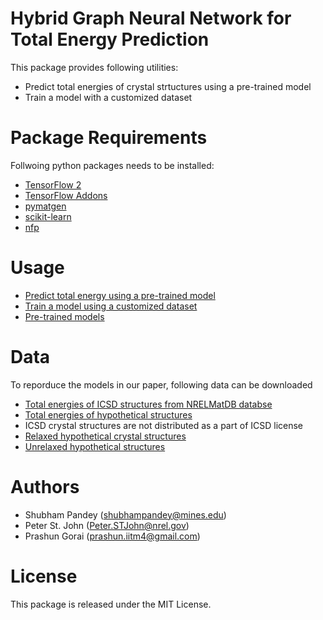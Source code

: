 # Hybrid Graph Neural Network for Total Energy Prediction

This package provides following utilities:
* Predict total energies of crystal strtuctures using a pre-trained model
* Train a model with a customized dataset

# Package Requirements

Follwoing python packages needs to be installed:
* [TensorFlow 2](https://www.tensorflow.org/install)
* [TensorFlow Addons](https://www.tensorflow.org/addons/overview)
* [pymatgen](https://pymatgen.org/installation.html)
* [scikit-learn](https://scikit-learn.org/stable/install.html)
* [nfp](https://pypi.org/project/nfp/)

# Usage

* [Predict total energy using a pre-trained model](energy_prediction_demo)
* [Train a model using a customized dataset](train_model)
* [Pre-trained models](pretrained_models)

# Data

To reporduce the models in our paper, following data can be downloaded
* [Total energies of ICSD structures from NRELMatDB databse](nrelmatdb_icsd_energies.csv)
* [Total energies of hypothetical structures](hypothetical_structure_energies.csv)
* ICSD crystal structures are not distributed as a part of ICSD license
* [Relaxed hypothetical crystal structures](relaxed_hypothetical_structures.tar.gz)
* [Unrelaxed hypothetical structures](unrelaxed_hypothetical_structures.tar.gz)

# Authors

* Shubham Pandey (shubhampandey@mines.edu)
* Peter St. John (Peter.STJohn@nrel.gov)
* Prashun Gorai (prashun.iitm4@gmail.com)

# License

This package is released under the MIT License.
